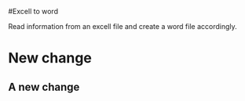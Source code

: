 #Excell to word

Read information from an excell file and create a word file accordingly. 
# New change
## A new change

